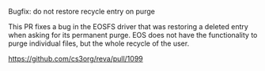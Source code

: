 Bugfix: do not restore recycle entry on purge

This PR fixes a bug in the EOSFS driver that was restoring a deleted entry
when asking for its permanent purge.
EOS does not have the functionality to purge individual files, but the whole recycle of the user.

https://github.com/cs3org/reva/pull/1099
